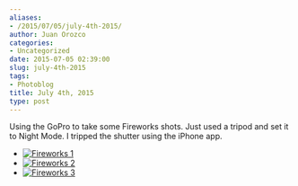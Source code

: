 ```yaml
---
aliases:
- /2015/07/05/july-4th-2015/
author: Juan Orozco
categories:
- Uncategorized
date: 2015-07-05 02:39:00
slug: july-4th-2015
tags:
- Photoblog
title: July 4th, 2015
type: post
---
```


Using the GoPro to take some Fireworks shots. Just used a tripod and set it to Night Mode. I tripped the shutter using the iPhone app.

- [<img src="https://i0.wp.com/m.juanorozco.com/photos/2015/07/july4th_001.medium.jpg?w=580" alt="Fireworks 1" data-recalc-dims="1" />][1]
- [<img src="https://i1.wp.com/m.juanorozco.com/photos/2015/07/july4th_002.medium.jpg?w=580" alt="Fireworks 2" data-recalc-dims="1" />][2]
- [<img src="https://i1.wp.com/m.juanorozco.com/photos/2015/07/july4th_003.medium.jpg?w=580" alt="Fireworks 3" data-recalc-dims="1" />][3]

[1]: https://i0.wp.com/m.juanorozco.com/photos/2015/07/july4th_001.large.jpg
[2]: https://i0.wp.com/m.juanorozco.com/photos/2015/07/july4th_002.large.jpg
[3]: https://i1.wp.com/m.juanorozco.com/photos/2015/07/july4th_003.large.jpg